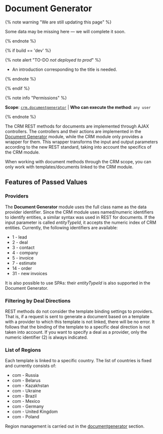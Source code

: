 # Document Generator

{% note warning "We are still updating this page" %}

Some data may be missing here — we will complete it soon.

{% endnote %}

{% if build == 'dev' %}

{% note alert "TO-DO _not deployed to prod_" %}

- An introduction corresponding to the title is needed.

{% endnote %}

{% endif %}

{% note info "Permissions" %}

**Scope**: [`crm.documentgenerator`](../../scopes/permissions.md) | **Who can execute the method**: `any user`

{% endnote %}

The CRM REST methods for documents are implemented through AJAX controllers. The controllers and their actions are implemented in the [Document Generator](https://training.bitrix24.com/api_d7/bitrix/documentgenerator/index.php) module, while the CRM module only provides a wrapper for them. This wrapper transforms the input and output parameters according to the new REST standard, taking into account the specifics of the CRM module.

When working with document methods through the CRM scope, you can only work with templates/documents linked to the CRM module.

## Features of Passed Values

### Providers

The **Document Generator** module uses the full class name as the data provider identifier. Since the CRM module uses named/numeric identifiers to identify entities, a similar syntax was used in REST for documents. If the input parameter is called *entityTypeId*, it accepts the numeric index of CRM entities. Currently, the following identifiers are available:

- 1 - lead
- 2 - deal
- 3 - contact
- 4 - company
- 5 - invoice
- 7 - estimate
- 14 - order
- 31 - new invoices

It is also possible to use SPAs: their *entityTypeId* is also supported in the Document Generator.

### Filtering by Deal Directions

REST methods do not consider the template binding settings to providers. That is, if a request is sent to generate a document based on a template with a provider to which this template is not linked, there will be no error. It follows that the binding of the template to a specific deal direction is not taken into account. If you want to specify a deal as a provider, only the numeric identifier (2) is always indicated.

### List of Regions

Each template is linked to a specific country. The list of countries is fixed and currently consists of:

- com - Russia
- com - Belarus
- com - Kazakhstan
- com - Ukraine
- com - Brazil
- com - Mexico
- com - Germany
- com - United Kingdom
- com - Poland

Region management is carried out in the [documentgenerator](../../document-generator/region/index.md) section.